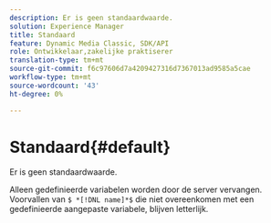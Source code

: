 ```yaml
---
description: Er is geen standaardwaarde.
solution: Experience Manager
title: Standaard
feature: Dynamic Media Classic, SDK/API
role: Ontwikkelaar,zakelijke praktiserer
translation-type: tm+mt
source-git-commit: f6c97606d7a4209427316d7367013ad9585a5cae
workflow-type: tm+mt
source-wordcount: '43'
ht-degree: 0%

---
```



# Standaard{#default}

Er is geen standaardwaarde.

Alleen gedefinieerde variabelen worden door de server vervangen. Voorvallen van `$ *[!DNL name]*$` die niet overeenkomen met een gedefinieerde aangepaste variabele, blijven letterlijk.
